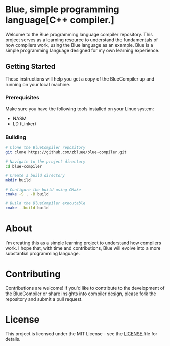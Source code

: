 # Blue, simple programming language[C++ compiler.]

Welcome to the Blue programming language compiler repository. This project serves as a learning resource to understand the fundamentals of how compilers work, using the Blue language as an example. Blue is a simple programming language designed for my own learning experience.

## Getting Started

These instructions will help you get a copy of the BlueCompiler up and running on your local machine.

### Prerequisites

Make sure you have the following tools installed on your Linux system:

- NASM
- LD (Linker)

### Building

```bash
# Clone the BlueCompiler repository
git clone https://github.com/zbluee/blue-compiler.git

# Navigate to the project directory
cd blue-compiler

# Create a build directory
mkdir build

# Configure the build using CMake
cmake -S . -B build

# Build the BlueCompiler executable
cmake --build build

```
# About
I'm creating this as a simple learning project to understand how compilers work. I hope that, with time and contributions, Blue will evolve into a more substantial programming language.


# Contributing
Contributions are welcome! If you'd like to contribute to the development of the BlueCompiler or share insights into compiler design, please fork the repository and submit a pull request.

# License
This project is licensed under the MIT License - see the <a href= "https://github.com/zbluee/blue-compiler/blob/main/LICENSE">LICENSE </a> file for details.